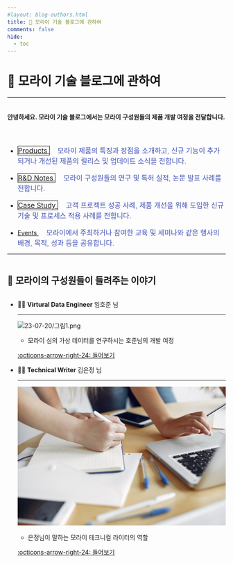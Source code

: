 ```yaml
---
#layout: blog-authors.html
title: 🥇 모라이 기술 블로그에 관하여
comments: false
hide:
  - toc
---
```


# 🥇 모라이 기술 블로그에 관하여

---

<div style="display: flex; width: 100%;">
  <h4>
  안녕하세요. 모라이 기술 블로그에서는 모라이 구성원들의 제품 개발 여정을 전달합니다.
  </h4>
</div>

<div class="md-grid md-typeset">
  <img src="https://static.wixstatic.com/media/7d1679_9795b2130e2b4fdaa94665936c1338ba~mv2.jpg/v1/crop/x_0,y_47,w_1920,h_891/fill/w_981,h_455,al_c,q_85,usm_0.66_1.00_0.01,enc_auto/11.jpg" alt="" width="1659px" height="auto" draggable="false">

  <ul>
    <li style = "margin-top: 20px;">
      <a href="../category/products/" title="Quick Start of SIM 1.0 Products!" style="font-size: 16px; border: 1px solid;" class="md-button">
      Products
      </a><span style="font-size: 16px; font-weight:350; color: #4051b5; fill:rgba(144, 101, 176, 1)" data-token-index="0" class="notion-enable-hover">&nbsp; &nbsp; 모라이 제품의 특징과 장점을 소개하고, 신규 기능이 추가되거나 개선된 제품의 릴리스 및 업데이트 소식을 전합니다.</span>
    </li>
    <li style = "margin-top: 15px;">
    <a href="../category/rnd-notes/" style="font-size: 16px; border: 1px solid;" class="md-button md-button--primary">
      R&D Notes
    </a><span style="font-size: 16px; font-weight:350; color: #4051b5; fill:rgba(144, 101, 176, 1)" data-token-index="0" class="notion-enable-hover">&nbsp; &nbsp; 모라이 구성원들의 연구 및 특허 실적, 논문 발표 사례를 전합니다.</span>
    </li>
    <li style = "margin-top: 15px;">
    <a href="../category/cases-study/" style="font-size: 16px; border: 1px solid;" class="md-button">
      Case Study 
    </a><span style="font-size: 16px; font-weight:350; color: #4051b5; fill:rgba(144, 101, 176, 1)" data-token-index="0" class="notion-enable-hover">&nbsp; &nbsp; 고객 프로젝트 성공 사례, 제품 개선을 위해 도입한 신규 기술 및 프로세스 적용 사례를 전합니다.</span>
    </li>
    <li style = "margin-top: 15px;">            
    <a href="../category/events/" class="md-button md-button--primary">
      Events
    </a><span style="font-size: 16px; font-weight:350; color: #4051b5; fill:rgba(144, 101, 176, 1)" data-token-index="0" class="notion-enable-hover">&nbsp; &nbsp; 모라이에서 주최하거나 참여한 교육 및 세미나와 같은 행사의 배경, 목적, 성과 등을 공유합니다.</span>           
    </li>
  </ul>
</div>

---

<div style="display: flex; width: 100%;"><h2> 🫰 모라이의 구성원들이 들려주는 이야기</h2>
</div>

<div class="grid cards" markdown>

-   🧑‍🚀 __Virtural Data Engineer__ 임호준 님

    ---

    ![23-07-20/그림1.png](hojun.jpg)

    * 모라이 심의 가상 데이터를 연구하시는 호준님의 개발 여정

    [:octicons-arrow-right-24: 들어보기][getting started]

-   👩‍🚒 __Technical Writer__ 김은정 님

    ---

    ![23-07-20/그림1.png](2-2.jpg)

    * 은정님이 말하는 모라이 테크니컬 라이터의 역할

    [:octicons-arrow-right-24: 들어보기](2.md)

</div>

             
  [getting started]: 1.md



